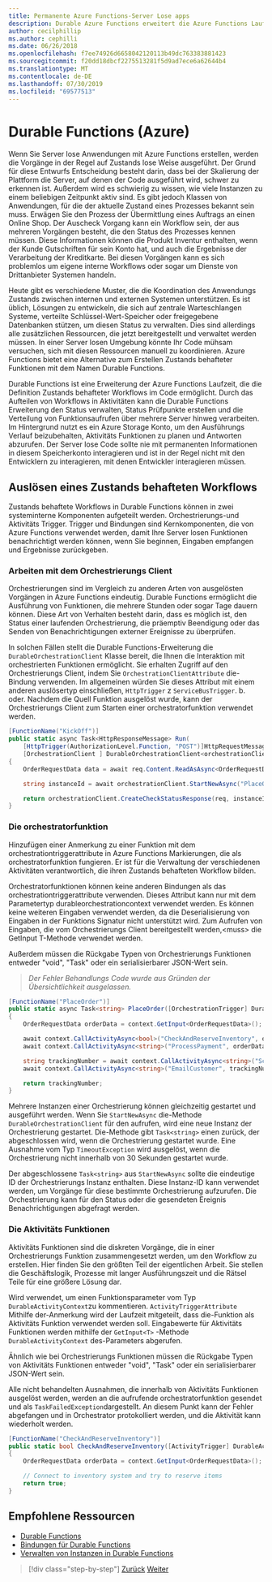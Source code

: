 ```yaml
---
title: Permanente Azure Functions-Server Lose apps
description: Durable Azure Functions erweitert die Azure Functions Laufzeit, um Zustands behaftete Workflows im Code zu aktivieren.
author: cecilphillip
ms.author: cephilli
ms.date: 06/26/2018
ms.openlocfilehash: f7ee74926d6658042120113b49dc763383881423
ms.sourcegitcommit: f20dd18dbcf2275513281f5d9ad7ece6a62644b4
ms.translationtype: MT
ms.contentlocale: de-DE
ms.lasthandoff: 07/30/2019
ms.locfileid: "69577513"
---
```

# <a name="durable-azure-functions"></a>Durable Functions (Azure)

Wenn Sie Server lose Anwendungen mit Azure Functions erstellen, werden die Vorgänge in der Regel auf Zustands lose Weise ausgeführt. Der Grund für diese Entwurfs Entscheidung besteht darin, dass bei der Skalierung der Plattform die Server, auf denen der Code ausgeführt wird, schwer zu erkennen ist. Außerdem wird es schwierig zu wissen, wie viele Instanzen zu einem beliebigen Zeitpunkt aktiv sind. Es gibt jedoch Klassen von Anwendungen, für die der aktuelle Zustand eines Prozesses bekannt sein muss. Erwägen Sie den Prozess der Übermittlung eines Auftrags an einen Online Shop. Der Auscheck Vorgang kann ein Workflow sein, der aus mehreren Vorgängen besteht, die den Status des Prozesses kennen müssen. Diese Informationen können die Produkt Inventur enthalten, wenn der Kunde Gutschriften für sein Konto hat, und auch die Ergebnisse der Verarbeitung der Kreditkarte. Bei diesen Vorgängen kann es sich problemlos um eigene interne Workflows oder sogar um Dienste von Drittanbieter Systemen handeln.

Heute gibt es verschiedene Muster, die die Koordination des Anwendungs Zustands zwischen internen und externen Systemen unterstützen. Es ist üblich, Lösungen zu entwickeln, die sich auf zentrale Warteschlangen Systeme, verteilte Schlüssel-Wert-Speicher oder freigegebene Datenbanken stützen, um diesen Status zu verwalten. Dies sind allerdings alle zusätzlichen Ressourcen, die jetzt bereitgestellt und verwaltet werden müssen. In einer Server losen Umgebung könnte Ihr Code mühsam versuchen, sich mit diesen Ressourcen manuell zu koordinieren. Azure Functions bietet eine Alternative zum Erstellen Zustands behafteter Funktionen mit dem Namen Durable Functions.

Durable Functions ist eine Erweiterung der Azure Functions Laufzeit, die die Definition Zustands behafteter Workflows im Code ermöglicht. Durch das Aufteilen von Workflows in Aktivitäten kann die Durable Functions Erweiterung den Status verwalten, Status Prüfpunkte erstellen und die Verteilung von Funktionsaufrufen über mehrere Server hinweg verarbeiten. Im Hintergrund nutzt es ein Azure Storage Konto, um den Ausführungs Verlauf beizubehalten, Aktivitäts Funktionen zu planen und Antworten abzurufen. Der Server lose Code sollte nie mit permanenten Informationen in diesem Speicherkonto interagieren und ist in der Regel nicht mit den Entwicklern zu interagieren, mit denen Entwickler interagieren müssen.

## <a name="triggering-a-stateful-workflow"></a>Auslösen eines Zustands behafteten Workflows

Zustands behaftete Workflows in Durable Functions können in zwei systeminterne Komponenten aufgeteilt werden. Orchestrierungs-und Aktivitäts Trigger. Trigger und Bindungen sind Kernkomponenten, die von Azure Functions verwendet werden, damit Ihre Server losen Funktionen benachrichtigt werden können, wenn Sie beginnen, Eingaben empfangen und Ergebnisse zurückgeben.

### <a name="working-with-the-orchestration-client"></a>Arbeiten mit dem Orchestrierungs Client

Orchestrierungen sind im Vergleich zu anderen Arten von ausgelösten Vorgängen in Azure Functions eindeutig. Durable Functions ermöglicht die Ausführung von Funktionen, die mehrere Stunden oder sogar Tage dauern können. Diese Art von Verhalten besteht darin, dass es möglich ist, den Status einer laufenden Orchestrierung, die präemptiv Beendigung oder das Senden von Benachrichtigungen externer Ereignisse zu überprüfen.

In solchen Fällen stellt die Durable Functions-Erweiterung die `DurableOrchestrationClient` Klasse bereit, die Ihnen die Interaktion mit orchestrierten Funktionen ermöglicht. Sie erhalten Zugriff auf den Orchestrierungs Client, indem Sie `OrchestrationClientAttribute` die-Bindung verwenden. Im allgemeinen würden Sie dieses Attribut mit einem anderen auslösertyp einschließen, `HttpTrigger` z `ServiceBusTrigger`. b. oder. Nachdem die Quell Funktion ausgelöst wurde, kann der Orchestrierungs Client zum Starten einer orchestratorfunktion verwendet werden.

```csharp
[FunctionName("KickOff")]
public static async Task<HttpResponseMessage> Run(
    [HttpTrigger(AuthorizationLevel.Function, "POST")]HttpRequestMessage req,
    [OrchestrationClient ] DurableOrchestrationClient<orchestrationClient>)
{
    OrderRequestData data = await req.Content.ReadAsAsync<OrderRequestData>();

    string instanceId = await orchestrationClient.StartNewAsync("PlaceOrder", data);

    return orchestrationClient.CreateCheckStatusResponse(req, instanceId);
}
```

### <a name="the-orchestrator-function"></a>Die orchestratorfunktion

Hinzufügen einer Anmerkung zu einer Funktion mit dem orchestrationtriggerattribute in Azure Functions Markierungen, die als orchestratorfunktion fungieren. Er ist für die Verwaltung der verschiedenen Aktivitäten verantwortlich, die ihren Zustands behafteten Workflow bilden.

Orchestratorfunktionen können keine anderen Bindungen als das orchestrationtriggerattribute verwenden. Dieses Attribut kann nur mit dem Parametertyp durableorchestrationcontext verwendet werden. Es können keine weiteren Eingaben verwendet werden, da die Deserialisierung von Eingaben in der Funktions Signatur nicht unterstützt wird. Zum Aufrufen von Eingaben, die vom Orchestrierungs Client bereitgestellt werden,\<muss\> die GetInput T-Methode verwendet werden.

Außerdem müssen die Rückgabe Typen von Orchestrierungs Funktionen entweder "void", "Task" oder ein serialisierbarer JSON-Wert sein.

> *Der Fehler Behandlungs Code wurde aus Gründen der Übersichtlichkeit ausgelassen.*

```csharp
[FunctionName("PlaceOrder")]
public static async Task<string> PlaceOrder([OrchestrationTrigger] DurableOrchestrationContext context)
{
    OrderRequestData orderData = context.GetInput<OrderRequestData>();

    await context.CallActivityAsync<bool>("CheckAndReserveInventory", orderData);
    await context.CallActivityAsync<string>("ProcessPayment", orderData);

    string trackingNumber = await context.CallActivityAsync<string>("ScheduleShipping", orderData);
    await context.CallActivityAsync<string>("EmailCustomer", trackingNumber);

    return trackingNumber;
}
```

Mehrere Instanzen einer Orchestrierung können gleichzeitig gestartet und ausgeführt werden. Wenn Sie `StartNewAsync` die-Methode `DurableOrchestrationClient` für den aufrufen, wird eine neue Instanz der Orchestrierung gestartet. Die-Methode gibt `Task<string>` einen zurück, der abgeschlossen wird, wenn die Orchestrierung gestartet wurde. Eine Ausnahme vom Typ `TimeoutException` wird ausgelöst, wenn die Orchestrierung nicht innerhalb von 30 Sekunden gestartet wurde.

Der abgeschlossene `Task<string>` aus `StartNewAsync` sollte die eindeutige ID der Orchestrierungs Instanz enthalten. Diese Instanz-ID kann verwendet werden, um Vorgänge für diese bestimmte Orchestrierung aufzurufen. Die Orchestrierung kann für den Status oder die gesendeten Ereignis Benachrichtigungen abgefragt werden.

### <a name="the-activity-functions"></a>Die Aktivitäts Funktionen

Aktivitäts Funktionen sind die diskreten Vorgänge, die in einer Orchestrierungs Funktion zusammengesetzt werden, um den Workflow zu erstellen. Hier finden Sie den größten Teil der eigentlichen Arbeit. Sie stellen die Geschäftslogik, Prozesse mit langer Ausführungszeit und die Rätsel Teile für eine größere Lösung dar.

Wird verwendet, um einen Funktionsparameter vom Typ `DurableActivityContext`zu kommentieren. `ActivityTriggerAttribute` Mithilfe der-Anmerkung wird der Laufzeit mitgeteilt, dass die-Funktion als Aktivitäts Funktion verwendet werden soll. Eingabewerte für Aktivitäts Funktionen werden mithilfe der `GetInput<T>` -Methode `DurableActivityContext` des-Parameters abgerufen.

Ähnlich wie bei Orchestrierungs Funktionen müssen die Rückgabe Typen von Aktivitäts Funktionen entweder "void", "Task" oder ein serialisierbarer JSON-Wert sein.

Alle nicht behandelten Ausnahmen, die innerhalb von Aktivitäts Funktionen ausgelöst werden, werden an die aufrufende orchestratorfunktion gesendet und als `TaskFailedException`dargestellt. An diesem Punkt kann der Fehler abgefangen und in Orchestrator protokolliert werden, und die Aktivität kann wiederholt werden.

```csharp
[FunctionName("CheckAndReserveInventory")]
public static bool CheckAndReserveInventory([ActivityTrigger] DurableActivityContext context)
{
    OrderRequestData orderData = context.GetInput<OrderRequestData>();

    // Connect to inventory system and try to reserve items
    return true;
}
```

## <a name="recommended-resources"></a>Empfohlene Ressourcen

* [Durable Functions](https://docs.microsoft.com/azure/azure-functions/durable-functions-overview)
* [Bindungen für Durable Functions](https://docs.microsoft.com/azure/azure-functions/durable-functions-bindings)
* [Verwalten von Instanzen in Durable Functions](https://docs.microsoft.com/azure/azure-functions/durable-functions-instance-management)

>[!div class="step-by-step"]
>[Zurück](event-grid.md)
>[Weiter](orchestration-patterns.md)
